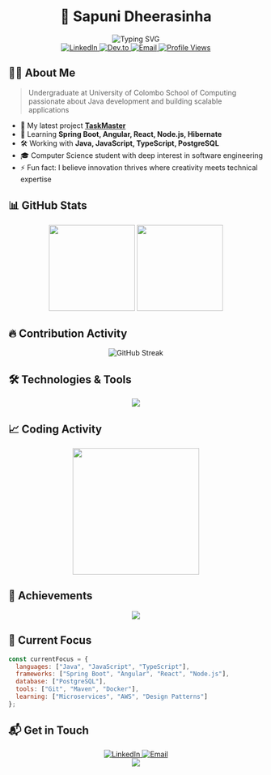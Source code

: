 # <div align="center">🌟 Sapuni Dheerasinha</div>

<div align="center">
  <img src="https://readme-typing-svg.herokuapp.com?font=Fira+Code&weight=600&size=24&duration=2000&pause=1000&color=38BDAE&center=true&vCenter=true&random=false&width=500&lines=Software+Engineer;Full+Stack+Developer;UCSC+Student;Innovation+Enthusiast" alt="Typing SVG" />
</div>

<div align="center">
  <a href="https://linkedin.com/in/nethmini888/">
    <img src="https://img.shields.io/badge/-LinkedIn-0A66C2?style=flat-square&logo=linkedin&logoColor=white" alt="LinkedIn" />
  </a>
  <a href="https://dev.to/sapuni-dheerasinghe">
    <img src="https://img.shields.io/badge/-Dev.to-0A0A0A?style=flat-square&logo=dev.to&logoColor=white" alt="Dev.to" />
  </a>
  <a href="mailto:sapuninethmini888@gmail.com">
    <img src="https://img.shields.io/badge/-Email-EA4335?style=flat-square&logo=gmail&logoColor=white" alt="Email" />
  </a>
  <a href="https://github.com/sapunethmini">
    <img src="https://komarev.com/ghpvc/?username=sapunethmini&color=38BDAE&style=flat-square" alt="Profile Views" />
  </a>
</div>

## 👨‍💻 About Me

> Undergraduate at University of Colombo School of Computing passionate about Java development and building scalable applications

- 🔭 My latest project  **[TaskMaster](https://github.com/sapunethmini/Task_Master)**
- 🌱 Learning **Spring Boot, Angular, React, Node.js, Hibernate**
- 🛠️ Working with **Java, JavaScript, TypeScript, PostgreSQL**
- 🎓 Computer Science student with deep interest in software engineering
- ⚡ Fun fact: I believe innovation thrives where creativity meets technical expertise

## 📊 GitHub Stats

<div align="center">
  <img height="170em" src="https://github-readme-stats.vercel.app/api?username=sapunethmini&show_icons=true&theme=react&hide_border=true&count_private=true&bg_color=0D1117" />
  <img height="170em" src="https://github-readme-stats.vercel.app/api/top-langs/?username=sapunethmini&layout=compact&theme=react&hide_border=true&bg_color=0D1117" />
</div>

## 🔥 Contribution Activity

<div align="center">
  <img src="https://github-readme-streak-stats.herokuapp.com/?user=sapunethmini&theme=react&hide_border=true&background=0D1117" alt="GitHub Streak" />
</div>

## 🛠️ Technologies & Tools

<div align="center">
  <img src="https://skillicons.dev/icons?i=java,spring,angular,react,nodejs,typescript,javascript,postgres,bootstrap,tailwind,hibernate,c&theme=dark" />
</div>

## 📈 Coding Activity

<div align="center">
  <img height="250px" src="https://github-readme-activity-graph.vercel.app/graph?username=sapunethmini&bg_color=0D1117&color=5BCDEC&line=5BCDEC&point=FFFFFF&hide_border=true" />
</div>

## 🌟 Achievements

<div align="center">
  <img src="https://github-profile-trophy.vercel.app/?username=sapunethmini&theme=onestar&no-frame=true&column=6&margin-w=15&margin-h=15&rank=SSS,SS,S,AAA,AA,A,B,C&no-bg=true" />
</div>

## 🎯 Current Focus

```javascript
const currentFocus = {
  languages: ["Java", "JavaScript", "TypeScript"],
  frameworks: ["Spring Boot", "Angular", "React", "Node.js"],
  database: ["PostgreSQL"],
  tools: ["Git", "Maven", "Docker"],
  learning: ["Microservices", "AWS", "Design Patterns"]
};
```

## 📬 Get in Touch

<div align="center">
  <a href="https://linkedin.com/in/nethmini888/">
    <img src="https://img.shields.io/badge/LinkedIn-Connect-0A66C2?style=for-the-badge&logo=linkedin" alt="LinkedIn" />
  </a>
  <a href="mailto:sapuninethmini888@gmail.com">
    <img src="https://img.shields.io/badge/Email-Contact-EA4335?style=for-the-badge&logo=gmail" alt="Email" />
  </a>
</div>

<div align="center">
  <img src="https://capsule-render.vercel.app/api?type=waving&color=gradient&height=100&section=footer" />
</div>
